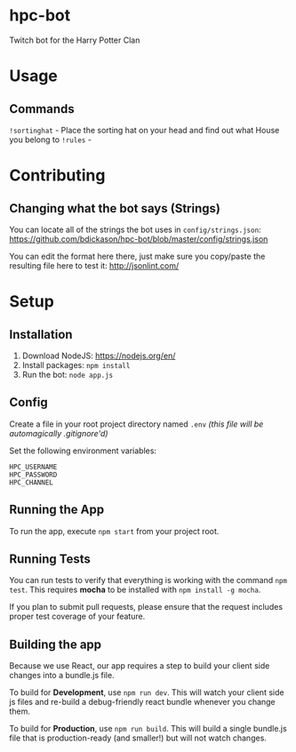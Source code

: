 # hpc-bot
Twitch bot for the Harry Potter Clan

# Usage

## Commands
`!sortinghat` - Place the sorting hat on your head and find out what House you belong to
`!rules` -


# Contributing
## Changing what the bot says (Strings)

You can locate all of the strings the bot uses in `config/strings.json`: https://github.com/bdickason/hpc-bot/blob/master/config/strings.json

You can edit the format here there, just make sure you copy/paste the resulting file here to test it: http://jsonlint.com/

# Setup

## Installation

1. Download NodeJS: https://nodejs.org/en/
1. Install packages: `npm install`
1. Run the bot: `node app.js`

## Config
Create a file in your root project directory named `.env` *(this file will be automagically .gitignore'd)*

Set the following environment variables:
````
HPC_USERNAME
HPC_PASSWORD
HPC_CHANNEL
````

## Running the App

To run the app, execute `npm start` from your project root.


## Running Tests

You can run tests to verify that everything is working with the command `npm test`. This requires **mocha** to be installed with `npm install -g mocha`.

If you plan to submit pull requests, please ensure that the request includes proper test coverage of your feature.


## Building the app

Because we use React, our app requires a step to build your client side changes into a bundle.js file.

To build for **Development**, use `npm run dev`. This will watch your client side js files and re-build a debug-friendly react bundle whenever you change them.

To build for **Production**, use `npm run build`. This will build a single bundle.js file that is production-ready (and smaller!) but will not watch changes.
